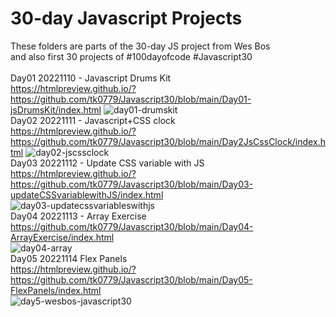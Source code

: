 # 30-day Javascript Projects
These folders are parts of the 30-day JS project from Wes Bos <br>
and also first 30 projects of #100dayofcode
#Javascript30 <br><br>
Day01 20221110 - Javascript Drums Kit <br>
https://htmlpreview.github.io/?https://github.com/tk0779/Javascript30/blob/main/Day01-jsDrumsKit/index.html
![day01-drumskit](https://github.com/tk0779/Javascript30/blob/main/day01-100daysofcode-tk0779.jpg?raw=true)
<br/>
Day02 20221111 - Javascript+CSS clock <br>
https://htmlpreview.github.io/?https://github.com/tk0779/Javascript30/blob/main/Day2JsCssClock/index.html
![day02-jscssclock](https://github.com/tk0779/Javascript30/blob/main/day02-100daysofcode-tk0779.jpg?raw=true)
<br/>
Day03 20221112 - Update CSS variable with JS <br>
https://htmlpreview.github.io/?https://github.com/tk0779/Javascript30/blob/main/Day03-updateCSSvariablewithJS/index.html <br>
![day03-updatecssvariableswithjs](https://github.com/tk0779/Javascript30/blob/main/day03-100daysofcode-tk0779.jpg?raw=true)
<br/>
Day04 20221113 - Array Exercise <br/>
https://github.com/tk0779/Javascript30/blob/main/Day04-ArrayExercise/index.html <br/>
![day04-array](https://github.com/tk0779/Javascript30/blob/main/day04-100daysofcode-tk0779.jpg?raw=true)
<br/>
Day05 20221114 Flex Panels <br/>
https://htmlpreview.github.io/?https://github.com/tk0779/Javascript30/blob/main/Day05-FlexPanels/index.html <br/>
![day5-wesbos-javascript30](https://github.com/tk0779/Javascript30/blob/main/day05-100daysofcode-tk0779.gif?raw=truef)
